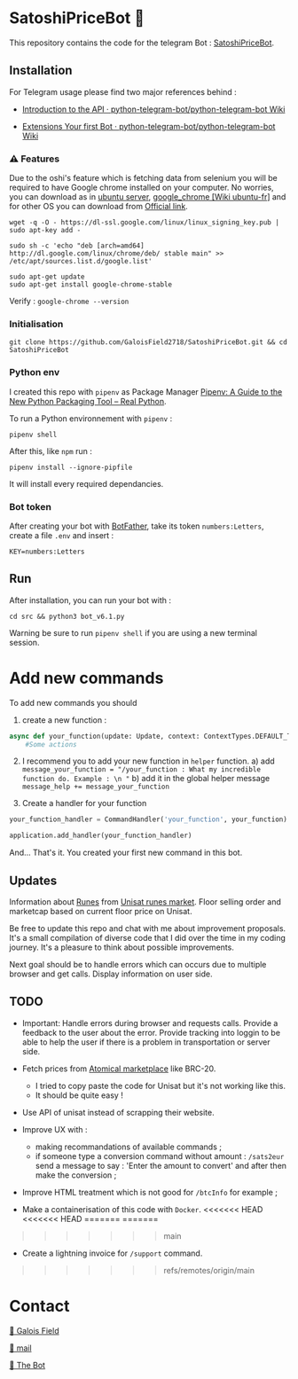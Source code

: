 # SatoshiPriceBot 🤖
This repository contains the code for the telegram Bot :  [SatoshiPriceBot](t.me/SatoshiPriceBot).

## Installation

For Telegram usage please find two major references behind : 

- [Introduction to the API · python-telegram-bot/python-telegram-bot Wiki](https://github.com/python-telegram-bot/python-telegram-bot/wiki/Introduction-to-the-API)

- [Extensions Your first Bot · python-telegram-bot/python-telegram-bot Wiki](https://github.com/python-telegram-bot/python-telegram-bot/wiki/Extensions---Your-first-Bot)

### ⚠️  Features
Due to the oshi's feature which is fetching data from selenium you will be required to have Google chrome installed on your computer.
No worries, you can download as in [ubuntu server](https://askubuntu.com/questions/245041/how-do-i-install-chrome-on-a-server), [google_chrome [Wiki ubuntu-fr]](https://doc.ubuntu-fr.org/google_chrome) and for other OS you can download from [Official link](https://support.google.com/chrome/a/answer/9025903?hl=fr).

```
wget -q -O - https://dl-ssl.google.com/linux/linux_signing_key.pub | sudo apt-key add - 
```

```
sudo sh -c 'echo "deb [arch=amd64] http://dl.google.com/linux/chrome/deb/ stable main" >> /etc/apt/sources.list.d/google.list'
```

```
sudo apt-get update
sudo apt-get install google-chrome-stable
```

Verify : `google-chrome --version`


### Initialisation

```
git clone https://github.com/GaloisField2718/SatoshiPriceBot.git && cd SatoshiPriceBot
```

### Python env

I created this repo with `pipenv` as Package Manager [Pipenv: A Guide to the New Python Packaging Tool – Real Python](https://realpython.com/pipenv-guide/).

To run a Python environnement with `pipenv` :
 
```
pipenv shell
```

After this, like `npm` run :

```
pipenv install --ignore-pipfile
```

It will install every required dependancies.

### Bot token

After creating your bot with [BotFather](https://t.me/botfather), take its token `numbers:Letters`, create a file `.env` and insert : 
```
KEY=numbers:Letters
```

## Run

After installation, you can run your bot with : 

```
cd src && python3 bot_v6.1.py
```

Warning be sure to run `pipenv shell` if you are using a new terminal session.

  

# Add new commands

To add new commands you should 

1) create a new function : 
```python
async def your_function(update: Update, context: ContextTypes.DEFAULT_TYPE) : 
    #Some actions

```

2) I recommend you to add your new function in `helper` function. 
    a) add `message_your_function = "/your_function : What my incredible function do. Example : \n "`
    b) add it in the global helper message `message_help += message_your_function`

3) Create a handler for your function
```python
your_function_handler = CommandHandler('your_function', your_function) # You can name differently the command for the user and your function itself

application.add_handler(your_function_handler)
```

And... That's it. You created your first new command in this bot. 

## Updates

Information about [Runes](https://docs.ordinals.com/runes.html) from [Unisat runes market](https://unisat.io/runes/market). Floor selling order and marketcap based on current floor price on Unisat. 

Be free to update this repo and chat with me about improvement proposals. It's a small compilation of diverse code that I did over the time in my coding journey. 
It's a pleasure to think about possible improvements. 

Next goal should be to handle errors which can occurs due to multiple browser and get calls. Display information on user side. 

## TODO

- Important: Handle errors during browser and requests calls. Provide a feedback to the user about the error. Provide tracking into loggin to be able to help the user if there is a problem in transportation or server side. 

- Fetch prices from [Atomical marketplace](https://atomicalmarket.com) like BRC-20.
    - I tried to copy paste the code for Unisat but it's not working like this. 
    - It should be quite easy !

- Use API of unisat instead of scrapping their website.

- Improve UX with :
   - making recommandations of available commands ;
   - if someone type a conversion command without amount : `/sats2eur` send a message to say : 'Enter the amount to convert' and after then make the conversion ;

- Improve HTML treatment which is not good for `/btcInfo` for example ;

- Make a containerisation of this code with `Docker`.
<<<<<<< HEAD
<<<<<<< HEAD
=======
=======

>>>>>>> main
- Create a lightning invoice for `/support` command.
>>>>>>> refs/remotes/origin/main


# Contact

[🐣 Galois Field](https://twitter.com/Blockcryptology)


[📩 mail](galoisfield2718@gmail.com)

[🤖 The Bot](https://t.me/SatoshiPriceBot)
